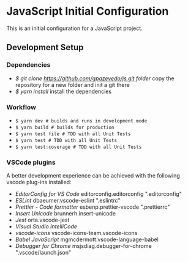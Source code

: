 # JavaScript Initial Configuration

This is an initial configuration for a JavaScript project.

## Development Setup

### Dependencies

- _\$ git clone https://github.com/gpazevedo/js.git folder_ copy the repository for a new folder and init a git there
- _\$ yarn install_ install the dependencies

### Workflow

- `$ yarn dev # builds and runs in development mode`
- `$ yarn build # builds for production`
- `$ yarn test file # TDD with all Unit Tests`
- `$ yarn test # TDD with all Unit Tests`
- `$ yarn test:coverage # TDD with all Unit Tests`

### VSCode plugins

A better development experience can be achieved with the following vscode plug-ins installed:

- _EditorConfig for VS Code_ editorconfig.editorconfig ".editorconfig"
- _ESLint_ dbaeumer.vscode-eslint ".eslintrc"
- _Prettier - Code formatter_ esbenp.prettier-vscode ".prettierrc"
- _Insert Unicode_ brunnerh.insert-unicode
- _Jest_ orta.vscode-jest
- _Visual Studio IntelliCode_
- _vscode-icons_ vscode-icons-team.vscode-icons
- _Babel JavaScript_ mgmcdermott.vscode-language-babel
- _Debugger for Chrome_ msjsdiag.debugger-for-chrome ".vscode/launch.json"
